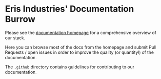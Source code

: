 # Eris Industries' Documentation Burrow

Please see the [documentation homepage](https://docs.erisindustries.com/) for a comprehensive overview of our stack. 

Here you can browse most of the docs from the homepage and submit Pull Requests / open issues in order to improve the quality (or quantity!) of the documentation.

The `.github` directory contains guidelines for contributing to our documentation. 
